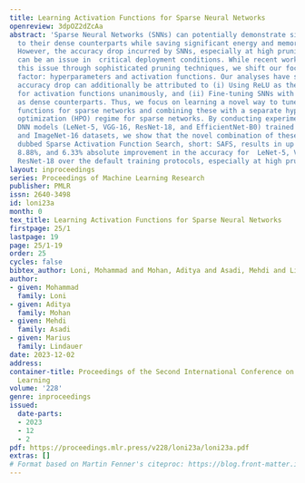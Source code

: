 ```yaml
---
title: Learning Activation Functions for Sparse Neural Networks
openreview: 3dpOZ2dZcAa
abstract: 'Sparse Neural Networks (SNNs) can potentially demonstrate similar performance
  to their dense counterparts while saving significant energy and memory at inference.
  However, the accuracy drop incurred by SNNs, especially at high pruning ratios,
  can be an issue in  critical deployment conditions. While recent works mitigate
  this issue through sophisticated pruning techniques, we shift our focus to an overlooked
  factor: hyperparameters and activation functions. Our analyses have shown that the
  accuracy drop can additionally be attributed to (i) Using ReLU as the default choice
  for activation functions unanimously, and (ii) Fine-tuning SNNs with the same hyperparameters
  as dense counterparts. Thus, we focus on learning a novel way to tune activation
  functions for sparse networks and combining these with a separate hyperparameter
  optimization (HPO) regime for sparse networks. By conducting experiments on popular
  DNN models (LeNet-5, VGG-16, ResNet-18, and EfficientNet-B0) trained on MNIST, CIFAR-10,
  and ImageNet-16 datasets, we show that the novel combination of these two approaches,
  dubbed Sparse Activation Function Search, short: SAFS, results in up to 15.53%,
  8.88%, and 6.33% absolute improvement in the accuracy for  LeNet-5, VGG-16, and
  ResNet-18 over the default training protocols, especially at high pruning ratios.'
layout: inproceedings
series: Proceedings of Machine Learning Research
publisher: PMLR
issn: 2640-3498
id: loni23a
month: 0
tex_title: Learning Activation Functions for Sparse Neural Networks
firstpage: 25/1
lastpage: 19
page: 25/1-19
order: 25
cycles: false
bibtex_author: Loni, Mohammad and Mohan, Aditya and Asadi, Mehdi and Lindauer, Marius
author:
- given: Mohammad
  family: Loni
- given: Aditya
  family: Mohan
- given: Mehdi
  family: Asadi
- given: Marius
  family: Lindauer
date: 2023-12-02
address:
container-title: Proceedings of the Second International Conference on Automated Machine
  Learning
volume: '228'
genre: inproceedings
issued:
  date-parts:
  - 2023
  - 12
  - 2
pdf: https://proceedings.mlr.press/v228/loni23a/loni23a.pdf
extras: []
# Format based on Martin Fenner's citeproc: https://blog.front-matter.io/posts/citeproc-yaml-for-bibliographies/
---
```

